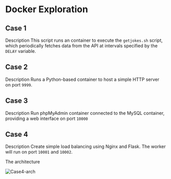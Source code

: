 # Docker Exploration

## Case 1

Description
This script runs an container to execute the `getjokes.sh` script, which periodically fetches data from the API at intervals specified by the `DELAY` variable.

## Case 2

Description
Runs a Python-based container to host a simple HTTP server on port `9999`.

## Case 3

Description
Run phpMyAdmin container connected to the MySQL container, providing a web interface on port `10000`

## Case 4

Description
Create simple load balancing using Nginx and Flask. The worker will run on port `10001` and `10002`.

The architecture

![Case4-arch](https://github.com/user-attachments/assets/ab351b34-4a68-4f1a-b902-17eacc7e2231)
